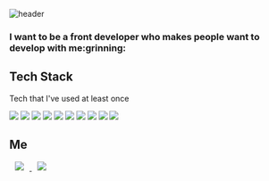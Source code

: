 ![header](https://capsule-render.vercel.app/api?color=gradient&height=300&section=header&text=ByungJin&fontSize=100)


<h3>I want to be a front developer who makes people want to develop with me:grinning:<h3>


<h2> Tech Stack</h2>

<p> Tech that I've used at least once</p>


<img src="https://img.shields.io/badge/Java-007396?style=flat-square&logo=Java&logoColor=white"/></a>
<img src="https://img.shields.io/badge/JavaScript-F7DF1E?style=flat-square&logo=JavaScript&logoColor=white"/></a>
<img src="https://img.shields.io/badge/React-61DAFB?style=flat-square&logo=React&logoColor=white"/></a>
<img src="https://img.shields.io/badge/HTML5-E34F26?style=flat-square&logo=HTML5%&logoColor=white"/></a>
<img src="https://img.shields.io/badge/CSS-1572B6?style=flat-square&logo=CSS3%&logoColor=white"/></a>
<img src="https://img.shields.io/badge/SpringBoot-6DB33F?style=flat-square&logo=Spring&logoColor=white"/></a>
<img src="https://img.shields.io/badge/GitHub-181717?style=flat-square&logo=GitHub&logoColor=white"/></a>
<img src="https://img.shields.io/badge/Flutter-02569B?style=flat-square&logo=Flutter%&logoColor=white"/></a>
<img src="https://img.shields.io/badge/Dart-0175C2?style=flat-square&logo=Dart%&logoColor=white"/></a>
<img src="https://img.shields.io/badge/MySQL-4479A1?style=flat-square&logo=MySQL%&logoColor=white"/></a>


<h2>Me</h2>
<a href="https://velog.io/@go286">
    <img src="http://img.shields.io/badge/Tech Blog-00D182?style=flat&logo=Emby&logoColor=white&link=https://velog.io/@go286"
        style="height : auto; margin-left : 10px; margin-right : 10px;"/>
</a>
<a href="https://rlaqudwls157@gmail.com">
    <img src="http://img.shields.io/badge/Gmail-EA4335?style=flat&logo=Gmail&logoColor=white&link=https://rlaqudwls157@gmail.com"
        style="height : auto; margin-left : 10px; margin-right : 10px;"/>
</a>



